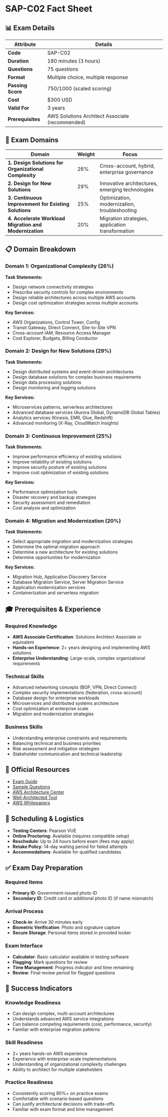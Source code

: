 # SAP-C02 Fact Sheet

## 📊 Exam Details

| Attribute | Details |
|-----------|---------|
| **Code** | SAP-C02 |
| **Duration** | 180 minutes (3 hours) |
| **Questions** | 75 questions |
| **Format** | Multiple choice, multiple response |
| **Passing Score** | 750/1000 (scaled scoring) |
| **Cost** | $300 USD |
| **Valid For** | 3 years |
| **Prerequisites** | AWS Solutions Architect Associate (recommended) |

## 🎯 Exam Domains

| Domain | Weight | Focus |
|--------|--------|-------|
| **1. Design Solutions for Organizational Complexity** | 26% | Cross-account, hybrid, enterprise governance |
| **2. Design for New Solutions** | 29% | Innovative architectures, emerging technologies |
| **3. Continuous Improvement for Existing Solutions** | 25% | Optimization, modernization, troubleshooting |
| **4. Accelerate Workload Migration and Modernization** | 20% | Migration strategies, application transformation |

## 📋 Domain Breakdown

### Domain 1: Organizational Complexity (26%)
**Task Statements:**
- Design network connectivity strategies
- Prescribe security controls for complex environments
- Design reliable architectures across multiple AWS accounts
- Design cost optimization strategies across multiple accounts

**Key Services:**
- AWS Organizations, Control Tower, Config
- Transit Gateway, Direct Connect, Site-to-Site VPN
- Cross-account IAM, Resource Access Manager
- Cost Explorer, Budgets, Billing Conductor

### Domain 2: Design for New Solutions (29%)
**Task Statements:**
- Design distributed systems and event-driven architectures
- Design database solutions for complex business requirements
- Design data processing solutions
- Design monitoring and logging solutions

**Key Services:**
- Microservices patterns, serverless architectures
- Advanced database services (Aurora Global, DynamoDB Global Tables)
- Analytics services (Kinesis, EMR, Glue, Redshift)
- Advanced monitoring (X-Ray, CloudWatch Insights)

### Domain 3: Continuous Improvement (25%)
**Task Statements:**
- Improve performance efficiency of existing solutions
- Improve reliability of existing solutions
- Improve security posture of existing solutions
- Improve cost optimization of existing solutions

**Key Services:**
- Performance optimization tools
- Disaster recovery and backup strategies
- Security assessment and remediation
- Cost analysis and optimization

### Domain 4: Migration and Modernization (20%)
**Task Statements:**
- Select appropriate migration and modernization strategies
- Determine the optimal migration approach
- Determine a new architecture for existing solutions
- Determine opportunities for modernization

**Key Services:**
- Migration Hub, Application Discovery Service
- Database Migration Service, Server Migration Service
- Application modernization services
- Containerization and serverless migration

## 🎓 Prerequisites & Experience

### Required Knowledge
- **AWS Associate Certification**: Solutions Architect Associate or equivalent
- **Hands-on Experience**: 2+ years designing and implementing AWS solutions
- **Enterprise Understanding**: Large-scale, complex organizational requirements

### Technical Skills
- Advanced networking concepts (BGP, VPN, Direct Connect)
- Complex security implementations (federation, cross-account)
- Database design for enterprise workloads
- Microservices and distributed systems architecture
- Cost optimization at enterprise scale
- Migration and modernization strategies

### Business Skills
- Understanding enterprise constraints and requirements
- Balancing technical and business priorities
- Risk assessment and mitigation strategies
- Stakeholder communication and technical leadership

## 🔗 Official Resources

- [Exam Guide](https://aws.amazon.com/certification/certified-solutions-architect-professional/)
- [Sample Questions](https://d1.awsstatic.com/training-and-certification/docs-sa-pro/AWS-Certified-Solutions-Architect-Professional_Sample-Questions.pdf)
- [AWS Architecture Center](https://aws.amazon.com/architecture/)
- [Well-Architected Tool](https://aws.amazon.com/well-architected-tool/)
- [AWS Whitepapers](https://aws.amazon.com/whitepapers/)

## 📅 Scheduling & Logistics

- **Testing Centers**: Pearson VUE
- **Online Proctoring**: Available (requires compatible setup)
- **Reschedule**: Up to 24 hours before exam (fees may apply)
- **Retake Policy**: 14-day waiting period for failed attempts
- **Accommodations**: Available for qualified candidates

## ✅ Exam Day Preparation

### Required Items
- **Primary ID**: Government-issued photo ID
- **Secondary ID**: Credit card or additional photo ID (if name mismatch)

### Arrival Process
- **Check-in**: Arrive 30 minutes early
- **Biometric Verification**: Photo and signature capture
- **Secure Storage**: Personal items stored in provided locker

### Exam Interface
- **Calculator**: Basic calculator available in testing software
- **Flagging**: Mark questions for review
- **Time Management**: Progress indicator and time remaining
- **Review**: Final review period for flagged questions

## 🎯 Success Indicators

### Knowledge Readiness
- Can design complex, multi-account architectures
- Understands advanced AWS service integrations
- Can balance competing requirements (cost, performance, security)
- Familiar with enterprise migration patterns

### Skill Readiness
- 2+ years hands-on AWS experience
- Experience with enterprise-scale implementations
- Understanding of organizational complexity challenges
- Ability to architect for multiple stakeholders

### Practice Readiness
- Consistently scoring 80%+ on practice exams
- Comfortable with scenario-based questions
- Can justify architectural decisions with trade-offs
- Familiar with exam format and time management